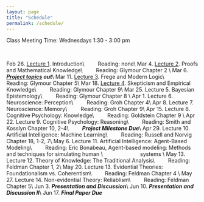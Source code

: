 ```yaml
---
layout: page
title: "Schedule"
permalink: /schedule/
---
```


Class Meeting Time: Wednesdays 1:30 - 3:00 pm

<br>

Feb 26. [Lecture 1](/assets/week1.pdf). Introduction\\
&nbsp; &nbsp; &nbsp; &nbsp; Reading: none\\
Mar 4. [Lecture 2](/assets/proof1.pdf). Proofs and Mathematical Knowledge\\
&nbsp; &nbsp; &nbsp; &nbsp; Reading: Glymour Chapter 2 \\
Mar 6. **_[Project topics](/assets/handbook.pdf) out_**\\
Mar 11. [Lecture 3](/assets/proof2.pdf). Frege and Modern Logic\\
&nbsp; &nbsp; &nbsp; &nbsp; Reading: Glymour Chapter 5\\
Mar 18. [Lecture 4](/assets/empirical1.pdf). Skepticism and Empirical Knowledge\\
&nbsp; &nbsp; &nbsp; &nbsp; Reading: Glymour Chapter 9\\
Mar 25. Lecture 5. Bayesian Epistemology\\
&nbsp; &nbsp; &nbsp; &nbsp; Reading: Glymour Chapter 8 \\
Apr 1. Lecture 6. Neuroscience: Perception\\
&nbsp; &nbsp; &nbsp; &nbsp; Reading: Groh Chapter 4\\
Apr 8. Lecture 7. Neuroscience: Memory\\
&nbsp; &nbsp; &nbsp; &nbsp; Reading: Groh Chapter 9\\
Apr 15. Lecture 8. Cognitive Psychology: Knowledge\\
&nbsp; &nbsp; &nbsp; &nbsp; Reading: Goldstein Chapter 9 \\
Apr 22. Lecture 9. Cognitive Psychology: Reasoning\\
&nbsp; &nbsp; &nbsp; &nbsp; Reading: Smith and Kosslyn Chapter 10, 2-4\\
&nbsp; &nbsp; &nbsp; &nbsp; **_Project Milestone Due_**\\
Apr 29. Lecture 10. Artificial Intelligence: Machine Learning\\
&nbsp; &nbsp; &nbsp; &nbsp; Reading: Russell and Norvig Chapter 18, 1-2, 7\\
May 6. Lecture 11. Artificial Intelligence: Agent-Based Modeling\\
&nbsp; &nbsp; &nbsp; &nbsp; Reading: Eric Bonabeau, Agent-based modeling: Methods and techniques for simulating human \\
&nbsp; &nbsp; &nbsp; &nbsp; &nbsp; &nbsp; &nbsp; &nbsp; &nbsp; &nbsp; &nbsp; &nbsp; systems \\
May 13. Lecture 12. Theory of Knowledge: The Traditional Analysis\\
&nbsp; &nbsp; &nbsp; &nbsp; Reading: Feldman Chapter 1, 2\\
May 20. Lecture 13. Evidential Theories: Foundationalism vs. Coherentism\\
&nbsp; &nbsp; &nbsp; &nbsp; Reading: Feldman Chapter 4 \\
May 27. Lecture 14. Non-evidential Theory: Reliablism\\
&nbsp; &nbsp; &nbsp; &nbsp; Reading: Feldman Chapter 5\\
Jun 3. **_Presentation and Discussion_**\\
Jun 10. **_Presentation and Discussion II_**\\
Jun 17. **_Final Paper Due_**